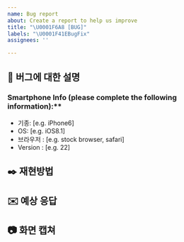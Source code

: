 ```yaml
---
name: Bug report
about: Create a report to help us improve
title: "\U0001F6A8 [BUG]"
labels: "\U0001F41EBugFix"
assignees: ''

---
```


## 🚨 버그에 대한 설명
<!-- 어떤 버그인지 설명해주세요. -->

### Smartphone Info (please complete the following information):**
 - 기종: [e.g. iPhone6]
 - OS: [e.g. iOS8.1]
 - 브라우저 : [e.g. stock browser, safari]
 - Version : [e.g. 22]

## ✒️ 재현방법
<!-- 어떤 식으로 발생했는지 순서대로 작성해주세요. -->

## ✉️ 예상 응답
<!-- 어떤 결과를 얻을 것이라고 생각했는지 알려주세요. -->

## 📷 화면 캡쳐
<!-- 가능하면 캡쳐된 화면으로도 설명해주세요. -->
